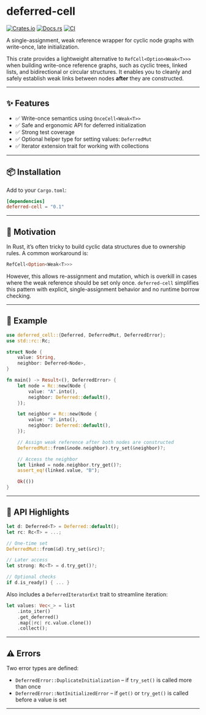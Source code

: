 # deferred-cell

[![Crates.io](https://img.shields.io/crates/v/deferred-cell.svg)](https://crates.io/crates/deferred-cell)
[![Docs.rs](https://docs.rs/deferred-cell/badge.svg)](https://docs.rs/deferred-cell)
[![CI](https://github.com/BernardIgiri/deferred-cell/actions/workflows/release.yml/badge.svg)](https://github.com/BernardIgiri/deferred-cell/actions)

A single-assignment, weak reference wrapper for cyclic node graphs with write-once, late initialization.

This crate provides a lightweight alternative to `RefCell<Option<Weak<T>>>` when building write-once reference graphs, such as cyclic trees, linked lists, and bidirectional or circular structures. It enables you to cleanly and safely establish weak links between nodes **after** they are constructed.

---

## ✨ Features

- ✅ Write-once semantics using `OnceCell<Weak<T>>`
- ✅ Safe and ergonomic API for deferred initialization
- ✅ Strong test coverage
- ✅ Optional helper type for setting values: `DeferredMut`
- ✅ Iterator extension trait for working with collections

---

## 📦 Installation

Add to your `Cargo.toml`:

```toml
[dependencies]
deferred-cell = "0.1"
```

---

## 🧠 Motivation

In Rust, it’s often tricky to build cyclic data structures due to ownership rules. A common workaround is:

```rust
RefCell<Option<Weak<T>>>
```

However, this allows re-assignment and mutation, which is overkill in cases where the weak reference should be set only once. `deferred-cell` simplifies this pattern with explicit, single-assignment behavior and no runtime borrow checking.

---

## 🚀 Example

```rust
use deferred_cell::{Deferred, DeferredMut, DeferredError};
use std::rc::Rc;

struct Node {
    value: String,
    neighbor: Deferred<Node>,
}

fn main() -> Result<(), DeferredError> {
    let node = Rc::new(Node {
        value: "A".into(),
        neighbor: Deferred::default(),
    });

    let neighbor = Rc::new(Node {
        value: "B".into(),
        neighbor: Deferred::default(),
    });

    // Assign weak reference after both nodes are constructed
    DeferredMut::from(&node.neighbor).try_set(&neighbor)?;

    // Access the neighbor
    let linked = node.neighbor.try_get()?;
    assert_eq!(linked.value, "B");

    Ok(())
}
```

---

## 🔧 API Highlights

```rust
let d: Deferred<T> = Deferred::default();
let rc: Rc<T> = ...;

// One-time set
DeferredMut::from(&d).try_set(&rc)?;

// Later access
let strong: Rc<T> = d.try_get()?;

// Optional checks
if d.is_ready() { ... }
```

Also includes a `DeferredIteratorExt` trait to streamline iteration:

```rust
let values: Vec<_> = list
    .into_iter()
    .get_deferred()
    .map(|rc| rc.value.clone())
    .collect();
```

---

## ⚠️ Errors

Two error types are defined:

- `DeferredError::DuplicateInitialization` – if `try_set()` is called more than once
- `DeferredError::NotInitializedError` – if `get()` or `try_get()` is called before a value is set

---
